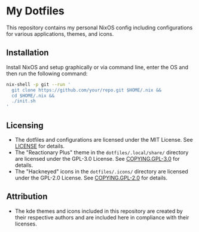 # My Dotfiles

This repository contains my personal NixOS config including configurations for
various applications, themes, and icons.

## Installation

Install NixOS and setup graphically or via command line, enter the OS and then
run the following command:

```sh
nix-shell -p git --run '
  git clone https://github.com/your/repo.git $HOME/.nix &&
  cd $HOME/.nix &&
  ./init.sh
'
```

## Licensing

- The dotfiles and configurations are licensed under the MIT License. See
  [LICENSE](LICENSE) for details.
- The "Reactionary Plus" theme in the `dotfiles/.local/share/` directory are
  licensed under the GPL-3.0 License. See [COPYING.GPL-3.0](COPYING.GPL-3.0)
  for details.
- The "Hackneyed" icons in the `dotfiles/.icons/` directory are licensed under
  the GPL-2.0 License. See [COPYING.GPL-2.0](COPYING.GPL-2.0) for details.

## Attribution

- The kde themes and icons included in this repository are created by their
  respective authors and are included here in compliance with their licenses.
